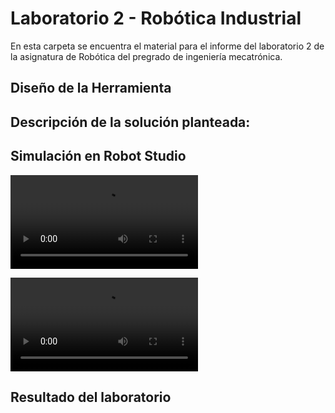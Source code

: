 # Laboratorio 2 - Robótica Industrial
En esta carpeta se encuentra el material para el informe del laboratorio 2 de la asignatura de Robótica del pregrado de ingeniería mecatrónica.
## Diseño de la Herramienta


## Descripción de la solución planteada:

## Simulación en Robot Studio
<video src="Archivos%20Multimedia/Simulaci%C3%B3n%20Robot%20StudioFrag1/Simulaci%C3%B3n%20Robot%20StudioFrag1.mp4" controls title="Title"></video>

<video src="Archivos%20Multimedia/Simulaci%C3%B3n%20Robot%20StudioFrag1/Simulaci%C3%B3n%20Robot%20StudioFrag1.mp4" controls title="Title"></video>
## Resultado del laboratorio



